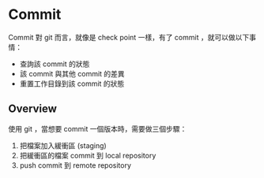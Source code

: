 Commit
======

Commit 對 git 而言，就像是 check point 一樣，有了 commit ，就可以做以下事情：

* 查詢該 commit 的狀態
* 該 commit 與其他 commit 的差異
* 重置工作目錄到該 commit 的狀態

Overview
--------

使用 git ，當想要 commit 一個版本時，需要做三個步驟：

1. 把檔案加入緩衝區 (staging)
2. 把緩衝區的檔案 commit 到 local repository
3. push commit 到 remote repository
